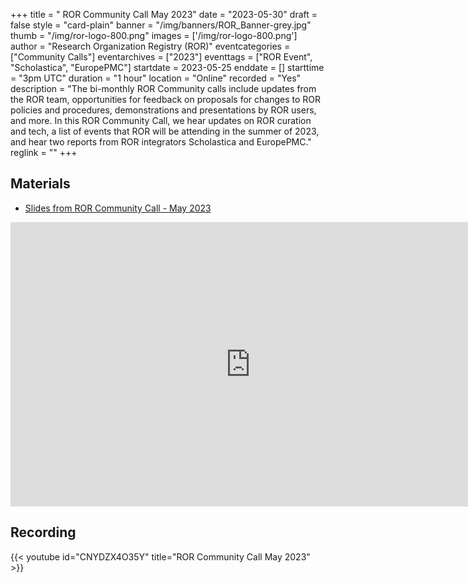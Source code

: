 +++
title = " ROR Community Call May 2023" 
date = "2023-05-30" 
draft = false 
style = "card-plain" 
banner = "/img/banners/ROR_Banner-grey.jpg" 
thumb = "/img/ror-logo-800.png" 
images = ['/img/ror-logo-800.png']
author = "Research Organization Registry (ROR)" 
eventcategories = ["Community Calls"]
eventarchives = ["2023"]
eventtags = ["ROR Event", "Scholastica", "EuropePMC"]
startdate = 2023-05-25
enddate = []
starttime = "3pm UTC"
duration = "1 hour"
location = "Online"
recorded = "Yes"
description = "The bi-monthly ROR Community calls include updates from the ROR team, opportunities for feedback on proposals for changes to ROR policies and procedures, demonstrations and presentations by ROR users, and more. In this ROR Community Call, we hear updates on ROR curation and tech, a list of events that ROR will be attending in the summer of 2023, and hear two reports from ROR integrators Scholastica and EuropePMC."
reglink = ""
+++

## Materials

- [Slides from ROR Community Call - May 2023](https://docs.google.com/presentation/d/1J6aH8hd7aFYbwkvgAFcHJV6lwU5ICAkijMsTbRS5QYU/edit?usp=sharing)

<iframe src="https://docs.google.com/presentation/d/e/2PACX-1vRI7ZeWHTnXnrqrc8JgAnhvFYlAouj9GI4FvUB4dFoLflVSxO3RLo2AEvxvu1z7kDc_mZr_gXUN9juk/embed?start=false&loop=false&delayms=3000" frameborder="0" width="768" height="455" allowfullscreen="true" mozallowfullscreen="true" webkitallowfullscreen="true"></iframe>

## Recording 

{{< youtube id="CNYDZX4O35Y" title="ROR Community Call May 2023" >}}

